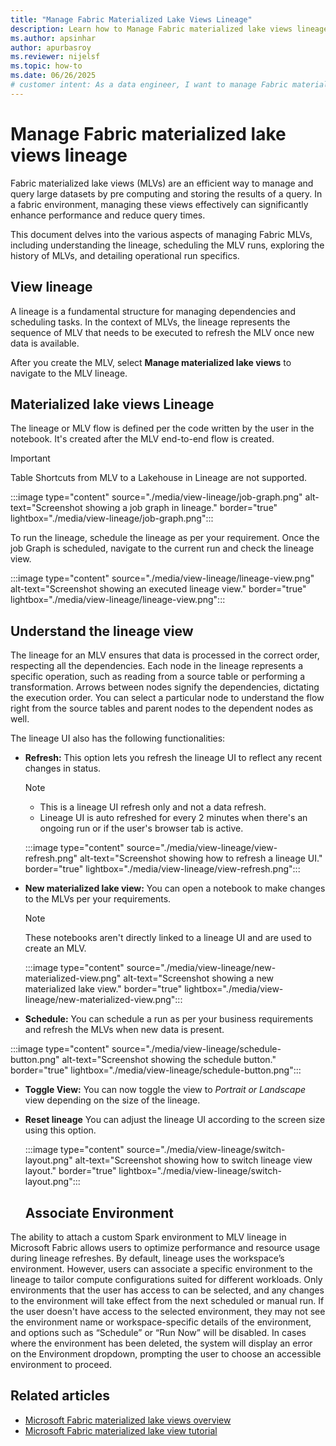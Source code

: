```yaml
---
title: "Manage Fabric Materialized Lake Views Lineage"
description: Learn how to Manage Fabric materialized lake views lineage.
ms.author: apsinhar
author: apurbasroy
ms.reviewer: nijelsf
ms.topic: how-to
ms.date: 06/26/2025
# customer intent: As a data engineer, I want to manage Fabric materialized lake views lineage in Microsoft Fabric so that I can efficiently handle large datasets and optimize query performance.
---
```


# Manage Fabric materialized lake views lineage

Fabric materialized lake views (MLVs) are an efficient way to manage and query large datasets by pre computing and storing the results of a query. In a fabric environment, managing these views effectively can significantly enhance performance and reduce query times.

This document delves into the various aspects of managing Fabric MLVs, including understanding the lineage, scheduling the MLV runs, exploring the history of MLVs, and detailing operational run specifics.

## View lineage

A lineage is a fundamental structure for managing dependencies and scheduling tasks. In the context of MLVs, the lineage represents the sequence of MLV that needs to be executed to refresh the MLV once new data is available.

After you create the MLV, select **Manage materialized lake views** to navigate to the MLV lineage.

## Materialized lake views Lineage

The lineage or MLV flow is defined per the code written by the user in the notebook. It's created after the MLV end-to-end flow is created.

> [!Important]
> Table Shortcuts from MLV to a Lakehouse in Lineage are not supported.

:::image type="content" source="./media/view-lineage/job-graph.png" alt-text="Screenshot showing a job graph in lineage." border="true" lightbox="./media/view-lineage/job-graph.png":::

To run the lineage, schedule the lineage as per your requirement. Once the job Graph is scheduled, navigate to the current run and check the lineage view.

:::image type="content" source="./media/view-lineage/lineage-view.png" alt-text="Screenshot showing an executed lineage view." border="true" lightbox="./media/view-lineage/lineage-view.png":::

## Understand the lineage view

The lineage for an MLV ensures that data is processed in the correct order, respecting all the dependencies. Each node in the lineage represents a specific operation, such as reading from a source table or performing a transformation. Arrows between nodes signify the dependencies, dictating the execution order. You can select a particular node to understand the flow right from the source tables and parent nodes to the dependent nodes as well.

The lineage UI also has the following functionalities:

* **Refresh:** This option lets you refresh the lineage UI to reflect any recent changes in status.

  > [!NOTE]
  > * This is a lineage UI refresh only and not a data refresh.
  > * Lineage UI is auto refreshed for every 2 minutes when there's an ongoing run or if the user's browser tab is active.

  :::image type="content" source="./media/view-lineage/view-refresh.png" alt-text="Screenshot showing how to refresh a lineage UI." border="true" lightbox="./media/view-lineage/view-refresh.png":::

* **New materialized lake view:** You can open a notebook to make changes to the MLVs per your requirements.

  > [!NOTE]
  > These notebooks aren't directly linked to a lineage UI and are used to create an MLV.

  :::image type="content" source="./media/view-lineage/new-materialized-view.png" alt-text="Screenshot showing a new materialized lake view." border="true" lightbox="./media/view-lineage/new-materialized-view.png":::

* **Schedule:** You can schedule a run as per your business requirements and refresh the MLVs when new data is present.

:::image type="content" source="./media/view-lineage/schedule-button.png" alt-text="Screenshot showing the schedule button." border="true" lightbox="./media/view-lineage/schedule-button.png":::

* **Toggle View:** You can now toggle the view to *Portrait or Landscape* view depending on the size of the lineage.

* **Reset lineage** You can adjust the lineage UI according to the screen size using this option.

  :::image type="content" source="./media/view-lineage/switch-layout.png" alt-text="Screenshot showing how to switch lineage view layout." border="true" lightbox="./media/view-lineage/switch-layout.png":::

  ## Associate Environment

The ability to attach a custom Spark environment to  MLV lineage in Microsoft Fabric allows users to optimize performance and resource usage during lineage refreshes. By default, lineage uses the workspace’s environment. However, users can associate a specific environment to the lineage to tailor compute configurations suited for different workloads. Only environments that the user has access to can be selected, and any changes to the environment will take effect from the next scheduled or manual run. If the user doesn't have access to the selected environment, they may not see the environment name or workspace-specific details of the environment, and options such as “Schedule” or “Run Now” will be disabled. In cases where the environment has been deleted, the system will display an error on the Environment dropdown, prompting the user to choose an accessible environment to proceed.

## Related articles

* [Microsoft Fabric materialized lake views overview](overview-materialized-lake-view.md)
* [Microsoft Fabric materialized lake view tutorial](tutorial.md)


